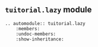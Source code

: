 ## `tuitorial.lazy` module

```{eval-rst}
.. automodule:: tuitorial.lazy
    :members:
    :undoc-members:
    :show-inheritance:
```
